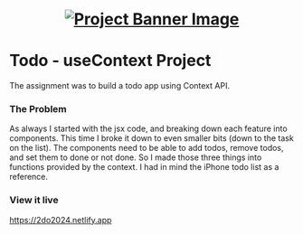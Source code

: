 <h1 align="center">
  <a href="">
    <img src="./src/assets/banner.svg" alt="Project Banner Image">
  </a>
</h1>

# Todo - useContext Project

The assignment was to build a todo app using Context API.

### The Problem

As always I started with the jsx code, and breaking down each feature into components. This time I broke it down to even smaller bits (down to the task on the list). The components need to be able to add todos, remove todos, and set them to done or not done. So I made those three things into functions provided by the context. I had in mind the iPhone todo list as a reference. 

### View it live

https://2do2024.netlify.app


